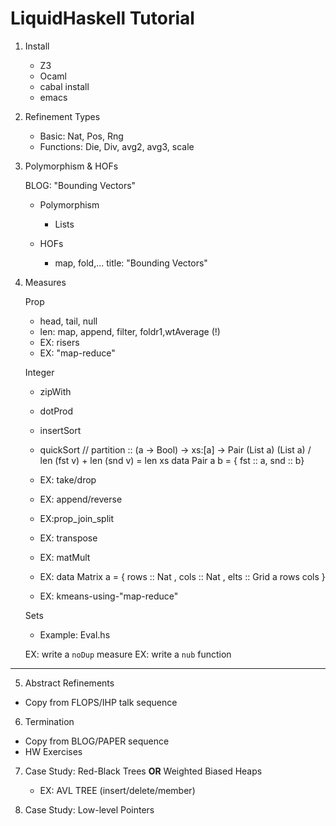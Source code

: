 # LiquidHaskell Tutorial

1. Install
   + Z3
   + Ocaml
   + cabal install
   + emacs

2. Refinement Types
   + Basic: Nat, Pos, Rng
   + Functions: Die, Div, avg2, avg3, scale

3. Polymorphism & HOFs

   BLOG: "Bounding Vectors"
   
   + Polymorphism
	 + Lists
	 
   + HOFs
	 + map, fold,...
		title: "Bounding Vectors"

4. Measures
  
    Prop	
    + head, tail, null
	+ len: map, append, filter, foldr1,wtAverage (!)
	+ EX: risers
	+ EX: "map-reduce"


	Integer
    + zipWith
	+ dotProd
	+ insertSort
    + quickSort // partition :: (a -> Bool) -> xs:[a] -> Pair (List a) (List a) / len (fst v) + len (snd v) = len xs
    data Pair a b = { fst :: a, snd :: b}

	+ EX: take/drop
    + EX: append/reverse
    + EX:prop_join_split

	+ EX: transpose
	+ EX: matMult
    + EX: data Matrix a = { rows :: Nat
	                      , cols :: Nat
		        		  , elts :: Grid a rows cols }
					
	+ EX: kmeans-using-"map-reduce"
	
	Sets
	
    + Example: Eval.hs
   
    EX: write a `noDup` measure
	EX: write a `nub`  function

---

5. Abstract Refinements

  + Copy from FLOPS/IHP talk sequence

6. Termination

  + Copy from BLOG/PAPER sequence
  + HW Exercises

7. Case Study: Red-Black Trees **OR** Weighted Biased Heaps

   + EX: AVL TREE (insert/delete/member)
   
8. Case Study: Low-level Pointers
